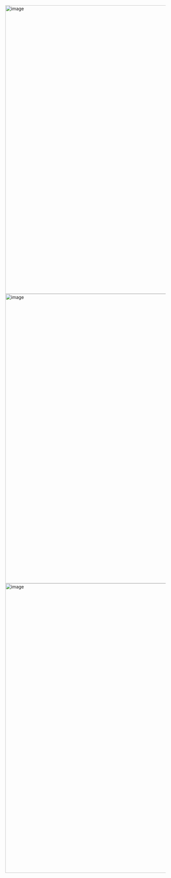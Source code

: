 <img width="1918" height="904" alt="image" src="https://github.com/user-attachments/assets/66a0d6ea-238b-49e2-8ded-e02952fe91c6" />

<img width="1880" height="907" alt="image" src="https://github.com/user-attachments/assets/0e9aeaad-7b31-403a-adfd-69efb7be31c6" />

<img width="1877" height="907" alt="image" src="https://github.com/user-attachments/assets/1eed3c2e-1b45-4a2c-9634-55bd371abf12" />
